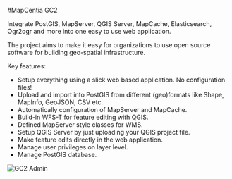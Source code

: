 #MapCentia GC2

Integrate PostGIS, MapServer, QGIS Server, MapCache, Elasticsearch, Ogr2ogr and more into one easy to use web application.

The project aims to make it easy for organizations to use open source software for building geo-spatial infrastructure.

Key features:

- Setup everything using a slick web based application. No configuration files!
- Upload and import into PostGIS from different (geo)formats like Shape, MapInfo, GeoJSON, CSV etc.
- Automatically configuration of MapServer and MapCache.
- Build-in WFS-T for feature editing with QGIS.
- Defined MapServer style classes for WMS.
- Setup QGIS Server by just uploading your QGIS project file.
- Make feature edits directly in the web application.
- Manage user privileges on layer level.
- Manage PostGIS database.

![GC2 Admin](https://i.imgur.com/auZw6hx.png "GC2 Admin")

